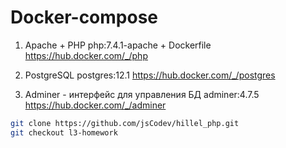 # Docker-compose

1. Apache + PHP
php:7.4.1-apache + Dockerfile
https://hub.docker.com/_/php

2. PostgreSQL
postgres:12.1
https://hub.docker.com/_/postgres

3. Adminer - интерфейс для управления БД
adminer:4.7.5
https://hub.docker.com/_/adminer

````sh
git clone https://github.com/jsCodev/hillel_php.git
git checkout l3-homework
````
